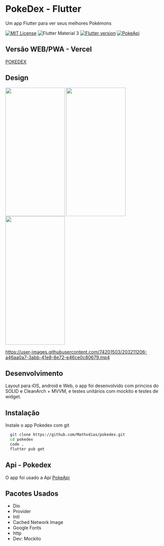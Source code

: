 
# PokeDex - Flutter
Um app Flutter para ver seus melhores Pokémons
<br>


[![MIT License](https://img.shields.io/badge/License-MIT-green.svg)](https://choosealicense.com/licenses/mit/)
![Flutter Material 3](https://img.shields.io/badge/Flutter-Material%203-blue)
[![Flutter version](https://img.shields.io/badge/Flutter-3.3.6-orange)](https://flutter.dev/)
[![PokeApi](https://img.shields.io/badge/Api-PokeApi-red)](https://pokeapi.co/)

## Versão WEB/PWA - Vercel

[POKEDEX](https://pokedex-matheus-vinicius.vercel.app/)

## Design
<div>
<img align="center" src="https://user-images.githubusercontent.com/74201503/203208100-daa0526e-a6ce-40aa-9ad3-c7d6cb47492a.png" width="185" height="400"/>
<img align="center" src="https://user-images.githubusercontent.com/74201503/203208359-503ee094-9f82-437c-9094-c34c198b4a2b.png" width="185" height="400"/>
<img align="center" src="https://user-images.githubusercontent.com/74201503/203208383-f0b312cf-7590-4e81-a8f5-e6b63a4ea449.png" width="185" height="400"/>
</div>


https://user-images.githubusercontent.com/74201503/203211206-a46aa0a7-3abb-41e8-8e72-e46ce0c80679.mp4




## Desenvolvimento

Layout para iOS, android e Web, o app foi desenvolvido com princios do SOLID e CleanArch + MVVM, e testes unitários com mockito e testes de widget.


## Instalação

Instale o app Pokedex com git

```bash
  git clone https://github.com/Mathvdias/pokedex.git
  cd pokedex
  code .
  flutter pub get
```
## Api - Pokedex

O app foi usado a Api [PokeApi](https://pokeapi.co/docs/v2)
## Pacotes Usados

- Dio
- Provider
- Intl
- Cached Network Image
- Google Fonts
- http
- Dev: Mockito
